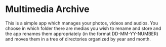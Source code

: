 # Multimedia Archive

This is a simple app which manages your photos, videos and audios. 
You choose in which folder there are medias you wish to rename and store 
and the app renames them appropriately (in the format DD-MM-YY-NUMBER) 
and moves them in a tree of directories organized by year and month.